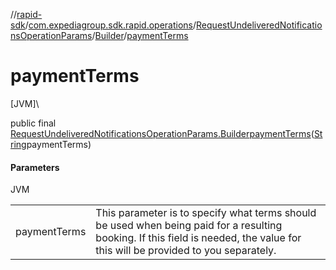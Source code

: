 //[rapid-sdk](../../../../index.md)/[com.expediagroup.sdk.rapid.operations](../../index.md)/[RequestUndeliveredNotificationsOperationParams](../index.md)/[Builder](index.md)/[paymentTerms](payment-terms.md)

# paymentTerms

[JVM]\

public final [RequestUndeliveredNotificationsOperationParams.Builder](index.md)[paymentTerms](payment-terms.md)([String](https://docs.oracle.com/javase/8/docs/api/java/lang/String.html)paymentTerms)

#### Parameters

JVM

| | |
|---|---|
| paymentTerms | This parameter is to specify what terms should be used when being paid for a resulting booking. If this field is needed, the value for this will be provided to you separately. |
